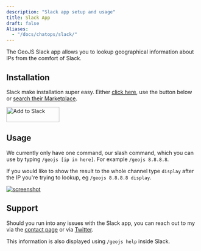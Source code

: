 ```yaml
---
description: "Slack app setup and usage"
title: Slack App
draft: false
Aliases:
  - "/docs/chatops/slack/"
---
```


The GeoJS Slack app allows you to lookup geographical information about IPs from the comfort of Slack.

## Installation

Slack make installation super easy. Either [click here](https://slack.com/oauth/authorize?&client_id=159217363895.234425956290&scope=commands), use the button below or [search their Marketplace](https://jloh.slack.com/apps/search?q=GeoJS).

<a href="https://slack.com/oauth/authorize?&client_id=159217363895.234425956290&scope=commands"><img alt="Add to Slack" height="40" width="139" src="https://platform.slack-edge.com/img/add_to_slack.png" srcset="https://platform.slack-edge.com/img/add_to_slack.png 1x, https://platform.slack-edge.com/img/add_to_slack@2x.png 2x" /></a>

## Usage

We currently only have one command, our slash command, which you can use by typing `/geojs [ip in here]`. For example `/geojs 8.8.8.8`.

If you would like to show the result to the whole channel type `display` after the IP you're trying to lookup, eg `/geojs 8.8.8.8 display`.

<div class="row">
  <div class="screenshot-holder col-xs-6 col-md-3">
    <a href="/img/chatops/slack_app_example.png" data-title="Slack Example" data-toggle="lightbox">
      <img class="img-responsive" src="/img/chatops/slack_app_example_thumb.png" alt="screenshot">
    </a>
    <a class="mask" href="/img/chatops/slack_app_example.png" data-title="Slack Example" data-toggle="lightbox">
      <i class="icon fa fa-search-plus"></i>
    </a>
  </div>
</div>

## Support

Should you run into any issues with the Slack app, you can reach out to my via the [contact page](/contact/) or via [Twitter](https://jloh.co/l/twitter).

This information is also displayed using `/geojs help` inside Slack.
